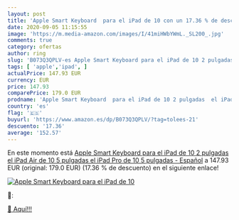 ```yaml
---
layout: post
title: 'Apple Smart Keyboard  para el iPad de 10 con un 17.36 % de descuento'
date: 2020-09-05 11:15:55
image: 'https://m.media-amazon.com/images/I/41miHWbYWmL._SL200_.jpg'
comments: true
category: ofertas
author: ring
slug: 'B073Q3QPLV-es Apple Smart Keyboard para el iPad de 10 2 pulgadas el iPad...'
tags: [ 'apple','ipad', ]
actualPrice: 147.93 EUR
currency: EUR
price: 147.93
comparePrice: 179.0 EUR
prodname: 'Apple Smart Keyboard  para el iPad de 10 2 pulgadas  el iPad Air de 10 5 pulgadas  el iPad Pro de 10 5 pulgadas  - Español'
country: 'es'
flag: '🇪🇸'
buyurl: 'https://www.amazon.es/dp/B073Q3QPLV/?tag=tolees-21'
descuento: '17.36'
average: '152.57'
---
```


En este momento está [Apple Smart Keyboard  para el iPad de 10 2 pulgadas  el iPad Air de 10 5 pulgadas  el iPad Pro de 10 5 pulgadas  - Español](https://www.amazon.es/dp/B073Q3QPLV/?tag=tolees-21) a 147.93 EUR (original: 179.0 EUR) (17.36 %  de descuento) en el siguiente enlace!

[![Apple Smart Keyboard  para el iPad de 10](https://m.media-amazon.com/images/I/41miHWbYWmL._SL200_.jpg)](https://www.amazon.es/dp/B073Q3QPLV/?tag=tolees-21)

🔎:


[🛒 Aquí!!!](https://www.amazon.es/dp/B073Q3QPLV/?tag=tolees-21)
